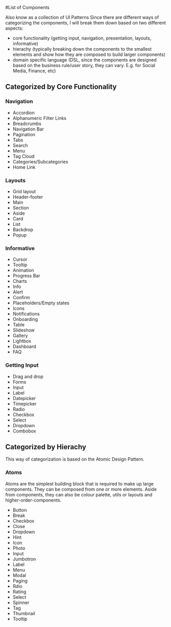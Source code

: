 #List of Components

Also know as a collection of UI Patterns
Since there are different ways of categorizing the components, I will break them down based on two different aspects:
+ core functionality (getting input, navigation, presentation, layouts, informative)
+ hierachy (typically breaking down the components to the smallest elements and show how they are composed to build larger components)
+ domain specific language (DSL, since the components are designed based on the business rule/user story, they can vary. E.g. for Social Media, Finance, etc)


## Categorized by Core Functionality
### Navigation
+ Accordion
+ Alphanumeric Filter Links
+ Breadcrumbs
+ Navigation Bar
+ Pagination
+ Tabs
+ Search
+ Menu
+ Tag Cloud
+ Categories/Subcategories
+ Home Link


### Layouts
+ Grid layout
+ Header-footer
+ Main
+ Section
+ Aside
+ Card
+ List
+ Backdrop
+ Popup

### Informative
+ Cursor
+ Tooltip
+ Animation
+ Progress Bar
+ Charts
+ Info
+ Alert
+ Confirm
+ Placeholders/Empty states
+ Icons
+ Notifications
+ Onboarding
+ Table
+ Slideshow
+ Gallery
+ Lightbox
+ Dashboard
+ FAQ

### Getting Input
+ Drag and drop
+ Forms
+ Input
+ Label
+ Datepicker
+ Timepicker
+ Radio
+ Checkbox
+ Select
+ Dropdown
+ Combobox


## Categorized by Hierachy

This way of categorization is based on the Atomic Design Pattern. 

### Atoms
Atoms are the simplest building block that is required to make up large components. They can be composed from one or more elements. Aside from components, they can also be colour palette, utils or layouts and higher-order-components. 

+ Button
+ Break
+ Checkbox
+ Close
+ Dropdown
+ Hint
+ Icon
+ Photo
+ Input
+ Jumbotron
+ Label
+ Menu
+ Modal
+ Paging
+ Rdio
+ Rating
+ Select
+ Spinner
+ Tag
+ Thumbnail
+ Tooltip
